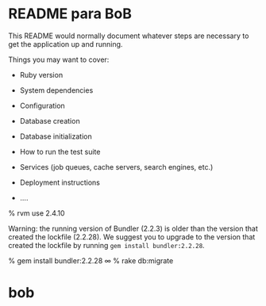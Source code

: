 # README para BoB

This README would normally document whatever steps are necessary to get the
application up and running.

Things you may want to cover:

* Ruby version

* System dependencies

* Configuration

* Database creation

* Database initialization

* How to run the test suite

* Services (job queues, cache servers, search engines, etc.)

* Deployment instructions

* ....

% rvm use 2.4.10
  
  Warning: the running version of Bundler (2.2.3) is older than the version that created the lockfile (2.2.28). We suggest you to upgrade to the version that created the lockfile by running `gem install bundler:2.2.28`.

% gem install bundler:2.2.28
∞ % rake db:migrate
# bob
